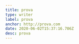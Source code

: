```yaml
---
title: prova
type: writer
label: prova
anchor: http://prova.com
date: 2020-06-02T15:37:16.706Z
desc: prova
---
```

